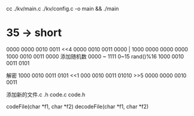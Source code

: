 cc ./kv/main.c ./kv/config.c -o main && ./main

# 35 -> short 
0000 0000 0010 0011 <<4
0000 0010 0011 0000 | 1000 0000 0000 0000
1000 0010 0011 0000 添加随机数 0000 ~ 1111 0~15 rand()%16
1000 0010 0011 0101


解密
1000 0010 0011 0101 <<1
000 0010 0011 01010 >>5
0000 0000 0010 0011

添加新的文件.c .h
code.c code.h

codeFile(char *f1, char *f2)
decodeFile(char *f1, char *f2)
